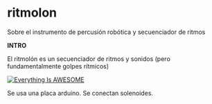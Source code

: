 # ritmolon
Sobre el instrumento de percusión robótica y secuenciador de ritmos


**INTRO**

El ritmolón es un secuenciador de ritmos y sonidos (pero fundamentalmente golpes rítmicos)


[![Everything Is AWESOME](https://img.youtube.com/vi/JDnHeRFszOw/0.jpg)](https://youtu.be/JDnHeRFszOw "Everything Is AWESOME")


Se usa una placa arduino.
Se conectan solenoides.

